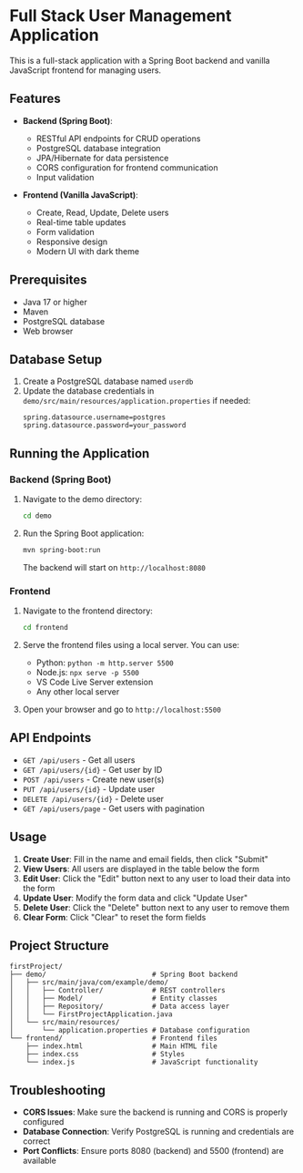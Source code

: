 # Full Stack User Management Application

This is a full-stack application with a Spring Boot backend and vanilla JavaScript frontend for managing users.

## Features

- **Backend (Spring Boot)**:
  - RESTful API endpoints for CRUD operations
  - PostgreSQL database integration
  - JPA/Hibernate for data persistence
  - CORS configuration for frontend communication
  - Input validation

- **Frontend (Vanilla JavaScript)**:
  - Create, Read, Update, Delete users
  - Real-time table updates
  - Form validation
  - Responsive design
  - Modern UI with dark theme

## Prerequisites

- Java 17 or higher
- Maven
- PostgreSQL database
- Web browser

## Database Setup

1. Create a PostgreSQL database named `userdb`
2. Update the database credentials in `demo/src/main/resources/application.properties` if needed:
   ```properties
   spring.datasource.username=postgres
   spring.datasource.password=your_password
   ```

## Running the Application

### Backend (Spring Boot)

1. Navigate to the demo directory:
   ```bash
   cd demo
   ```

2. Run the Spring Boot application:
   ```bash
   mvn spring-boot:run
   ```

   The backend will start on `http://localhost:8080`

### Frontend

1. Navigate to the frontend directory:
   ```bash
   cd frontend
   ```

2. Serve the frontend files using a local server. You can use:
   - Python: `python -m http.server 5500`
   - Node.js: `npx serve -p 5500`
   - VS Code Live Server extension
   - Any other local server

3. Open your browser and go to `http://localhost:5500`

## API Endpoints

- `GET /api/users` - Get all users
- `GET /api/users/{id}` - Get user by ID
- `POST /api/users` - Create new user(s)
- `PUT /api/users/{id}` - Update user
- `DELETE /api/users/{id}` - Delete user
- `GET /api/users/page` - Get users with pagination

## Usage

1. **Create User**: Fill in the name and email fields, then click "Submit"
2. **View Users**: All users are displayed in the table below the form
3. **Edit User**: Click the "Edit" button next to any user to load their data into the form
4. **Update User**: Modify the form data and click "Update User"
5. **Delete User**: Click the "Delete" button next to any user to remove them
6. **Clear Form**: Click "Clear" to reset the form fields

## Project Structure

```
firstProject/
├── demo/                          # Spring Boot backend
│   ├── src/main/java/com/example/demo/
│   │   ├── Controller/            # REST controllers
│   │   ├── Model/                 # Entity classes
│   │   ├── Repository/            # Data access layer
│   │   └── FirstProjectApplication.java
│   └── src/main/resources/
│       └── application.properties # Database configuration
└── frontend/                      # Frontend files
    ├── index.html                 # Main HTML file
    ├── index.css                  # Styles
    └── index.js                   # JavaScript functionality
```

## Troubleshooting

- **CORS Issues**: Make sure the backend is running and CORS is properly configured
- **Database Connection**: Verify PostgreSQL is running and credentials are correct
- **Port Conflicts**: Ensure ports 8080 (backend) and 5500 (frontend) are available 